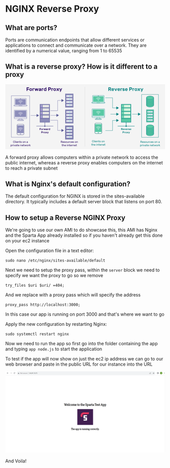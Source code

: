 # NGINX Reverse Proxy

## What are ports?
Ports are communication endpoints that allow different services or applications to connect and communicate over a network. They are identified by a numerical value, ranging from 1 to 65535

## What is a reverse proxy? How is it different to a proxy
![Forward-proxy-vs-reverse-proxy-1.png](Forward-proxy-vs-reverse-proxy-1.png)

A forward proxy allows computers within a private network to access the public internet, whereas a reverse proxy enables computers on the internet to reach a private subnet <br>

## What is Nginx's default configuration?
The default configuration for NGINX is stored in the sites-available directory. It typically includes a default server block that listens on port 80.

## How to setup a Reverse NGINX Proxy

We're going to use our own AMI to do showcase this, this AMI has Nginx and the Sparta App already installed so if you haven't already get this done on your ec2 instance <br>

Open the configuration file in a text editor:
```
sudo nano /etc/nginx/sites-available/default
```

Next we need to setup the proxy pass, within the `server` block we need to specify we want the proxy to go so we remove 
```
try_files $uri $uri/ =404;
```
And we replace with a proxy pass which will specify the address
```
proxy_pass http://localhost:3000;
```
In this case our app is running on port 3000 and that's where we want to go <br>

Apply the new configuration by restarting Nginx:
```
sudo systemctl restart nginx
```
Now we need to run the app so first go into the folder containing the app and typing `app node.js` to start the application <br>

To test if the app will now show on just the ec2 ip address we can go to our web browser and paste in the public URL for our instance into the URL

![Screenshot 2023-10-04 115714.png](Screenshot%202023-10-04%20115714.png)

And Voila!
